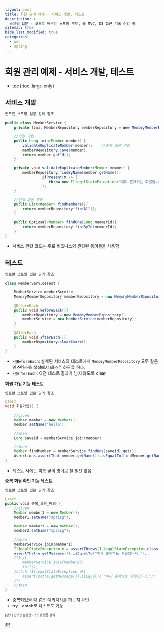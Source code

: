 ```yaml
---
layout: post
title: 회원 관리 예제 - 서비스 개발, 테스트
description: >
  스프링 입문 - 코드로 배우는 스프링 부트, 웹 MVC, DB 접근 기술 수강 중
sitemap: true
hide_last_modified: true
categories:
  - web
  - spring
---
```


# 회원 관리 예제 - 서비스 개발, 테스트

* toc
{:toc .large-only}

## 서비스 개발

```java
인프런 스프링 입문 강의 참조

public class MemberService {
    private final MemberRepository memberRepository = new MemoryMemberRepository();

    //회원 가입
    public Long join(Member member) {
        validateDuplicateMember(member);    //중복 회원 검증
        memberRepository.save(member);
        return member.getId();
    }

    private void validateDuplicateMember(Member member) {
        memberRepository.findByName(member.getName())
                .ifPresent(m -> {
                    throw new IllegalStateException("이미 존재하는 회원입니다.");
                });
    }

    //전체 회원 조회
    public List<Member> findMembers(){
        return memberRepository.findAll();
    }

    public Optional<Member> findOne(Long memberId){
        return memberRepository.findById(memberId);
    }
}
```
- 서비스 관련 코드는 주로 비즈니스와 관련된 용어들을 사용함

## 테스트

```java
인프런 스프링 입문 강의 참조

class MemberServiceTest {

    MemberService memberService;
    MemoryMemberRepository memberRepository = new MemoryMemberRepository();

    @BeforeEach
    public void beforeEach(){
        memberRepository = new MemoryMemberRepository();
        memberService = new MemberService(memberRepository);
    }

    @AfterEach
    public void afterEach(){
        memberRepository.clearStore();
    }
}
```
- `\@BeforeEach`: 설계된 서비스와 테스트에서 `MemoryMemberRepository` 모두 같은 인스턴스를 생성해서 테스트 하도록 한다.
- `\@AfterEach`: 이전 테스트 결과가 남지 않도록 clear

__회원 가입 기능 테스트__

```java
인프런 스프링 입문 강의 참조

@Test
void 회원가입() {
    
    //given
    Member member = new Member();
    member.setName("hello");

    //when
    Long saveId = memberService.join(member);

    //then
    Member findMember = memberService.findOne(saveId).get();
    Assertions.assertThat(member.getName()).isEqualTo(findMember.getName());
}
```
- 테스트 시에는 이름 굳이 영어로 쓸 필요 없음

__중복 회원 확인 기능 테스트__

```java
인프런 스프링 입문 강의 참조

@Test
public void 중복_회원_예외(){
    //given
    Member member1 = new Member();
    member1.setName("spring");

    Member member2 = new Member();
    member2.setName("spring");

    //when
    memberService.join(member1);
    IllegalStateException e = assertThrows(IllegalStateException.class, () -> memberService.join(member2));
    assertThat(e.getMessage()).isEqualTo("이미 존재하는 회원입니다.");
    /*try{
        memberService.join(member2);
        fail();
    }catch (IllegalStateException e){
        assertThat(e.getMessage()).isEqualTo("이미 존재하는 회원입니다.");
    }*/
    //then
}
```
- 중복되었을 때 같은 예외처리를 하는지 확인
- try - catch로 테스트도 가능

<span style="font-size:70%">[참조] 인프런 김영한 - 스프링 입문 강의</span>

끝!